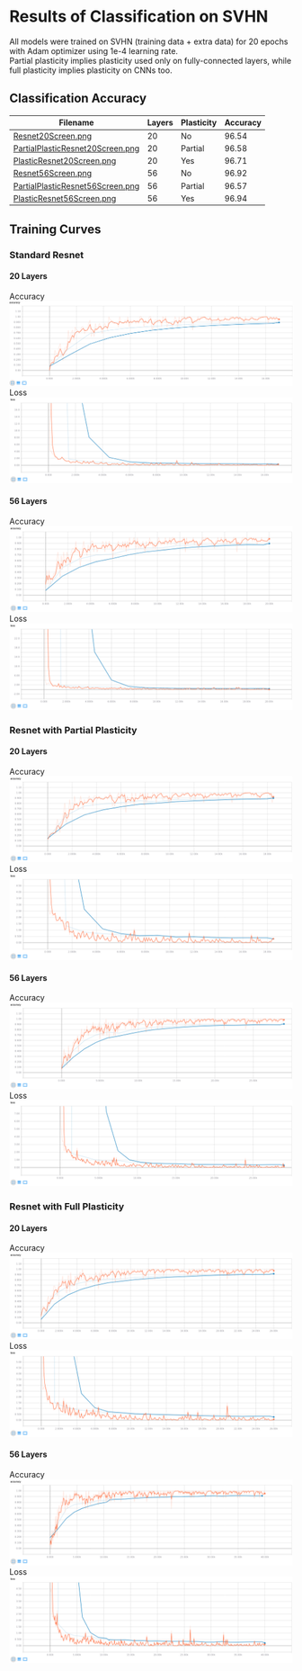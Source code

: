 # Results of Classification on SVHN
All models were trained on SVHN (training data + extra data) for 20 epochs with Adam optimizer using 1e-4 learning rate.<br />
Partial plasticity implies plasticity used only on fully-connected layers, while full plasticity implies plasticity on CNNs too.

## Classification Accuracy
| Filename                                                             | Layers | Plasticity | Accuracy |
| -------------------------------------------------------------------- | ------ | ---------- | -------- |
| [Resnet20Screen.png](Resnet20Screen.png)                             | 20     | No         | 96.54    |
| [PartialPlasticResnet20Screen.png](PartialPlasticResnet20Screen.png) | 20     | Partial    | 96.58    |
| [PlasticResnet20Screen.png](PlasticResnet20Screen.png)               | 20     | Yes        | 96.71    |
| [Resnet56Screen.png](Resnet56Screen.png)                             | 56     | No         | 96.92    |
| [PartialPlasticResnet56Screen.png](PartialPlasticResnet56Screen.png) | 56     | Partial    | 96.57    |
| [PlasticResnet56Screen.png](PlasticResnet56Screen.png)               | 56     | Yes        | 96.94    |

## Training Curves

### Standard Resnet
#### 20 Layers
Accuracy
![resnet20\_accuracy](Resnet20Acc.png)
Loss
![resnet20\_loss](Resnet20Loss.png)
#### 56 Layers
Accuracy
![resnet56\_accuracy](Resnet56Acc.png)
Loss
![resnet56\_loss](Resnet56Loss.png)

### Resnet with Partial Plasticity
#### 20 Layers
Accuracy
![partial\_plastic\_resnet20\_accuracy](PartialPlasticResnet20Acc.png)
Loss
![partial\_plastic\_resnet20\_loss](PartialPlasticResnet20Loss.png)
#### 56 Layers
Accuracy
![partial\_plastic\_resnet56\_accuracy](PartialPlasticResnet56Acc.png)
Loss
![partial\_plastic\_resnet56\_loss](PartialPlasticResnet56Loss.png)

### Resnet with Full Plasticity
#### 20 Layers
Accuracy
![plastic\_resnet20\_accuracy](PlasticResnet20Acc.png)
Loss
![plastic\_resnet20\_loss](PlasticResnet20Loss.png)
#### 56 Layers
Accuracy
![plastic\_resnet56\_accuracy](PlasticResnet56Acc.png)
Loss
![plastic\_resnet56\_loss](PlasticResnet56Loss.png)
